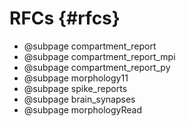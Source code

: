 RFCs {#rfcs}
============

* @subpage compartment_report
* @subpage compartment_report_mpi
* @subpage compartment_report_py
* @subpage morphology11
* @subpage spike_reports
* @subpage brain_synapses
* @subpage morphologyRead
